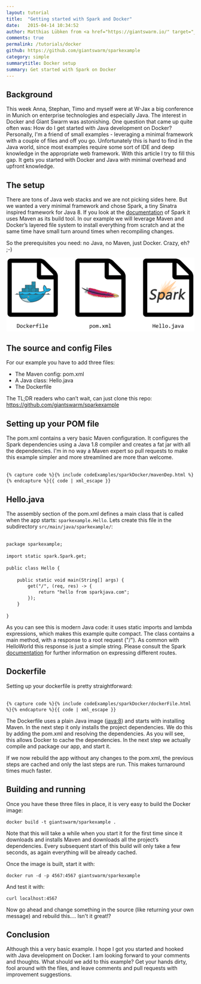```yaml
---
layout: tutorial
title:  "Getting started with Spark and Docker"
date:   2015-04-14 10:34:52
author: Matthias Lübken from <a href="https://giantswarm.io/" target="_blank">GiantSwarm</a> 
comments: true
permalink: /tutorials/docker
github: https://github.com/giantswarm/sparkexample
category: simple
summarytitle: Docker setup
summary: Get started with Spark on Docker
---
```


## Background
This week Anna, Stephan, Timo and myself were at W-Jax a big conference in Munich on enterprise technologies and especially Java. The interest in Docker and Giant Swarm was astonishing. One question that came up quite often was: How do I get started with Java development on Docker? Personally, I'm a friend of small examples - leveraging a minimal framework with a couple of files and off you go. Unfortunately this is hard to find in the Java world, since most examples require some sort of IDE and deep knowledge in the appropriate web framework. With this article I try to fill this gap. It gets you started with Docker and Java with minimal overhead and upfront knowledge.

## The setup
There are tons of Java web stacks and we are not picking sides here. But we wanted a very minimal framework and chose Spark, a tiny Sinatra inspired framework for Java 8. If you look at the <a href="http://sparkjava.com/documentation.html" target="_blank">documentation</a> of Spark it uses Maven as its build tool. 
In our example we will leverage Maven and Docker’s layered file system to install everything from scratch and at the same time have small turn around times when recompiling changes.

So the prerequisites you need: no Java, no Maven, just Docker. Crazy, eh? ;-)

<img src="/img/posts/sparkDocker/sparkdocker.png" alt="Docker, Maven and Spark">

## The source and config Files

For our example you have to add three files:

* The Maven config: pom.xml
* A Java class: Hello.java
* The Dockerfile

The TL;DR readers who can’t wait, can just clone this repo: <a href="https://github.com/giantswarm/sparkexample">https://github.com/giantswarm/sparkexample</a>

## Setting up your POM file
The pom.xml contains a very basic Maven configuration. It configures the Spark dependencies using a Java 1.8 compiler and creates a fat jar with all the dependencies. I'm in no way a Maven expert so pull requests to make this example simpler and more streamlined are more than welcome.

<pre><code class="language-markup">
{% capture code %}{% include codeExamples/sparkDocker/mavenDep.html %}{% endcapture %}{{ code | xml_escape }}
</code></pre>

## Hello.java
The assembly section of the pom.xml defines a main class that is called when the app starts: `sparkexample.Hello`. Lets create this file in the subdirectory `src/main/java/sparkexample/`:

<pre><code class="language-java">
package sparkexample;

import static spark.Spark.get;

public class Hello {

    public static void main(String[] args) {
        get("/", (req, res) -> {
            return "hello from sparkjava.com";
        });
    }

}
</code></pre>

As you can see this is modern Java code: it uses static imports and lambda expressions, which makes this example quite compact. The class contains a main method, with a response to a root request ("/"). As common with HelloWorld this response is just a simple string. Please consult the Spark <a href="http://sparkjava.com/documentation.html" target="_blank">documentation</a> for further information on expressing different routes.

## Dockerfile
Setting up your dockerfile is pretty straightforward:
<pre><code class="language-bash">
{% capture code %}{% include codeExamples/sparkDocker/dockerFile.html %}{% endcapture %}{{ code | xml_escape }}
</code></pre>

The Dockerfile uses a plain Java image (<a href="https://registry.hub.docker.com/_/java/" target="_blank">java:8</a>) and starts with installing Maven. In the next step it only installs the project dependencies. We do this by adding the pom.xml and resolving the dependencies. As you will see, this allows Docker to cache the dependencies. In the next step we actually compile and package our app, and start it. 

If we now rebuild the app without any changes to the pom.xml, the previous steps are cached  and only the last steps are run. This makes turnaround times much faster.  

## Building and running
Once you have these three files in place, it is very easy to build the Docker image:

<pre><code class="language-bash">docker build -t giantswarm/sparkexample .</code></pre>

Note that this will take a while when you start it for the first time since it downloads and installs Maven and downloads all the project’s dependencies. Every subsequent start of this build will only take a few seconds, as again everything will be already cached.

Once the image is built, start it with:

<pre><code class="language-bash">docker run -d -p 4567:4567 giantswarm/sparkexample</code></pre>

And test it with:

<pre><code class="language-bash">curl localhost:4567</code></pre>

Now go ahead and change something in the source (like returning your own message) and rebuild this.... Isn't it great!?

## Conclusion
Although this a very basic example. I hope I got you started and hooked with Java development on Docker. I am looking forward to your comments and thoughts. What should we add to this example? Get your hands dirty, fool around with the files, and leave comments and pull requests with improvement suggestions.